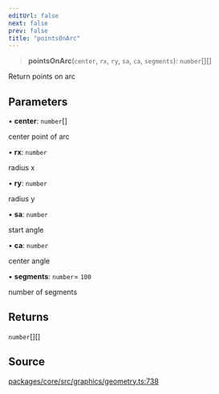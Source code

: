 ```yaml
---
editUrl: false
next: false
prev: false
title: "pointsOnArc"
---
```


> **pointsOnArc**(`center`, `rx`, `ry`, `sa`, `ca`, `segments`): `number`[][]

Return points on arc

## Parameters

• **center**: `number`[]

center point of arc

• **rx**: `number`

radius x

• **ry**: `number`

radius y

• **sa**: `number`

start angle

• **ca**: `number`

center angle

• **segments**: `number`= `100`

number of segments

## Returns

`number`[][]

## Source

[packages/core/src/graphics/geometry.ts:738](https://github.com/dgmjs/dgmjs/blob/main/packages/core/src/graphics/geometry.ts#L738)
